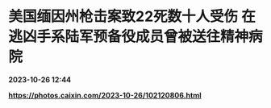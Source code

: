 # 美国缅因州枪击案致22死数十人受伤 在逃凶手系陆军预备役成员曾被送往精神病院

**2023-10-26 12:44**

**https://photos.caixin.com/2023-10-26/102120806.html**

